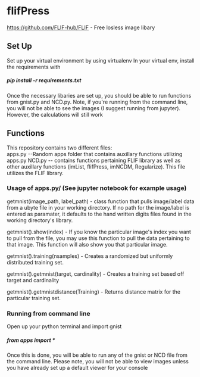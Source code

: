 # flifPress
https://github.com/FLIF-hub/FLIF - Free losless image libary 
## Set Up
Set up your virtual environment by using virtualenv
In your virtual env, install the requirements with
##### pip install -r requirements.txt
Once the necessary libaries are set up, you should be able to run functions from gnist.py and NCD.py.
Note, if you're running from the command line, you will not be able to see the images (I suggest running from jupyter). However, the calculations will still work

## Functions
This repository contains two different files:  
apps.py --Random apps folder that contains auxillary functions utilizing apps.py
NCD.py -- contains functions pertaining FLIF library as well as other auxillary functions (imList, flifPress, imNCDM, Regularize). This file utilizes the FLIF library. 
### Usage of apps.py/ (See jupyter notebook for example usage)
getmnist(image_path, label_path) - class function that pulls image/label data from a ubyte file in your working directory. If no path for the image/label is entered as paramater, it defaults to the hand written digits files found in the working directory's library.
  
getmnist().show(index) - If you know the particular image's index you want to pull from the file, you may use this function to pull the data pertaining to that image. This function will also show you that particular image.  
  
getmnist().training(nsamples) - Creates a randomized but uniformly distributed training set.   
  
getmnist().getmnist(target, cardinality) - Creates a training set based off target and cardinality
  
getmnist().getmnistdistance(Training) - Returns distance matrix for the particular training set.  

### Running from command line
Open up your python terminal and import gnist
##### from apps import *
Once this is done, you will be able to run any of the gnist or NCD file from the command line. Please note, you will not be able to view images unless you have already set up a default viewer for your console
